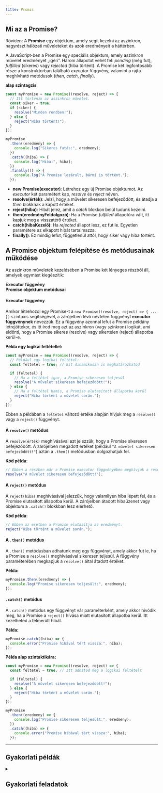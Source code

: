 ```yaml
---
title: Promis
---
```


## Mi az a Promise?

Röviden: A **Promise** egy objektum, amely segít kezelni az aszinkron, nagyrészt hálózati műveleteket és azok eredményeit a háttérben. 

A JavaScript-ben a Promise egy speciális objektum, amely aszinkron  művelet eredményét „ígéri”. Három állapotot vehet fel: *pending* (még fut), *fulfilled* (sikeres) vagy *rejected* (hiba történt). A Promise két legfontosabb része a konstruktorban található *executor* függvény, valamint a rajta meghívható metódusok (*then*, *catch*, *finally*).

**alap szintagzis**

```js
const myPromise = new Promise((resolve, reject) => {
  // Itt történik az aszinkron művelet.
  const siker = true;
  if (siker) {
    resolve("Minden rendben!");
  } else {
    reject("Hiba történt!");
  }
});

myPromise
  .then((eredmeny) => {
    console.log("Sikeres futás:", eredmeny);
  })
  .catch((hiba) => {
    console.log("Hiba:", hiba);
  })
  .finally(() => {
    console.log("A Promise lezárult, bármi is történt.");
  });
```

- **new Promise(executor)**: Létrehoz egy új Promise objektumot. Az *executor* két paramétert kap, *resolve* és *reject* néven.  
- **resolve(érték)**: Jelzi, hogy a művelet sikeresen befejeződött, és átadja a *then* blokknak a kapott értéket.  
- **reject(hiba)**: Hibát jelez, amit a *catch* blokkon belül tudunk kezelni.  
- **then(eredményFeldolgozó)**: Ha a Promise *fulfilled* állapotúra vált, itt kapjuk meg a visszatérő értéket.  
- **catch(hibaKezelő)**: Ha *rejected* állapot lesz, ez fut le. Egyetlen paramétere az elkapott hibát tartalmazza.  
- **finally()**: Ez mindig lefut, függetlenül attól, hogy siker vagy hiba történt.  


## A Promise objektum felépítése és metódusainak működése

Az aszinkron műveletek kezelésében a Promise két lényeges részből áll, amelyek egymást kiegészítik:

**Executor függvény**  
**Promise objektum metódusai**




#### Executor függvény

Amikor létrehozol egy Promise-t a `new Promise((resolve, reject) => { ... })` szintaxis segítségével, a zárójelben lévő névtelen függvényt **executor függvénynek** nevezzük. Ez a függvény azonnal lefut a Promise példány létrejöttekor, és itt írod meg azt az aszinkron (vagy szinkron) logikát, ami eldönti, hogy a Promise sikeres (resolve) vagy sikertelen (reject) állapotba kerül-e.

**Példa egy logikai feltétellel:**

```javascript
const myPromise = new Promise((resolve, reject) => {
  // Például egy logikai feltétel:
  const feltetel = true; // Ezt dinamikusan is meghatározhatod

  if (feltetel) {
    // Ha a feltétel igaz, a Promise sikeresen teljesül
    resolve("A művelet sikeresen befejeződött!");
  } else {
    // Ha a feltétel hamis, a Promise elutasított állapotba kerül
    reject("Hiba történt a művelet során.");
  }
});
```

Ebben a példában a `feltetel` változó értéke alapján hívjuk meg a `resolve()` vagy a `reject()` függvényt.


#### A `resolve()` metódus

A `resolve(érték)` meghívásával azt jelezzük, hogy a Promise sikeresen befejeződött. A zárójelben megadott értéket (például `"A művelet sikeresen befejeződött!"`) aztán a `.then()` metódusban dolgozhatjuk fel.

**Kód példa:**

```javascript
// Ebben a részben már a Promise executor függvényében meghívjuk a resolve()-t:
resolve("A művelet sikeresen befejeződött!");
```


#### A `reject()` metódus

A `reject(hiba)` meghívásával jelezzük, hogy valamilyen hiba lépett fel, és a Promise elutasított állapotba kerül. A zárójelben átadott hibaüzenet vagy objektum a `.catch()` blokkban lesz elérhető.

**Kód példa:**

```javascript
// Ebben az esetben a Promise elutasítja az eredményt:
reject("Hiba történt a művelet során.");
```

#### A `.then()` metódus

A `.then()` metódusban adhatunk meg egy függvényt, amely akkor fut le, ha a Promise a `resolve()` meghívásával sikeresen teljesül. A függvény paraméterében megkapjuk a `resolve()` által átadott értéket.

**Példa:**

```javascript
myPromise.then((eredmeny) => {
  console.log("Promise sikeresen teljesült:", eredmeny);
});
```


####  `.catch()` metódus

A `.catch()` metódus egy függvényt vár paraméterként, amely akkor hívódik meg, ha a Promise a `reject()` hívása miatt elutasított állapotba kerül. Itt kezelheted a felmerült hibát.

**Példa:**

```javascript
myPromise.catch((hiba) => {
  console.error("Promise hibával tért vissza:", hiba);
});
```



**Példa alap szintaktikára:**



```javascript
const myPromise = new Promise((resolve, reject) => {
  const feltetel = true; // Itt adhatod meg a logikai feltételt

  if (feltetel) {
    resolve("A művelet sikeresen befejeződött!");
  } else {
    reject("Hiba történt a művelet során.");
  }
});

myPromise
  .then((eredmeny) => {
    console.log("Promise sikeresen teljesült:", eredmeny);
  })
  .catch((hiba) => {
    console.error("Promise hibával tért vissza:", hiba);
  });
```

---




## Gyakorlati példák

<details className="dropdown-task">

  <summary>
  <strong></strong>
  
  
  </summary>


```html
<!DOCTYPE html>
<html lang="hu">
<head>
  <meta charset="UTF-8">
  <title>Promise - logikai példa</title>
  <style>
    /* Alap beállítások a testhez */
    body {
      margin: 0;
      padding: 0;
      font-family: Arial, sans-serif;
      background: linear-gradient(to right, #ffafbd, #ffc3a0); /* enyhe háttérátmenet */
      display: flex;
      justify-content: center;
      align-items: center;
      height: 100vh; /* teljes képernyőmagasság */
    }

    /* Egy doboz, amely tartalmazza a kiírandó szöveget */
    .container {
      background-color: #fff;
      border-radius: 8px;
      box-shadow: 0 2px 10px rgba(0, 0, 0, 0.2);
      padding: 30px 40px;
      text-align: center;
      max-width: 400px;
      width: 80%;
      animation: fadeIn 0.8s ease-in-out;
    }

    /* Az eredmények megjelenítéséhez használt elemek alaphelyzetben eltérő stílusokkal */
    .result {
      font-size: 1.2rem;
      margin-top: 20px;
    }

    /* Sikert jelző osztály */
    .success {
      color: #2e7d32;
      border: 2px solid #2e7d32;
      padding: 10px;
      border-radius: 4px;
      transition: transform 0.2s;
    }
    .success:hover {
      background-color: #c8e6c9;
      transform: scale(1.03);
    }

    /* Hibát jelző osztály */
    .error {
      color: #c62828;
      border: 2px solid #c62828;
      padding: 10px;
      border-radius: 4px;
      transition: transform 0.2s;
    }
    .error:hover {
      background-color: #ffcdd2;
      transform: scale(1.03);
    }

    /* Egy kis animáció a doboz betöltéséhez */
    @keyframes fadeIn {
      0% {
        opacity: 0;
        transform: translateY(10px);
      }
      100% {
        opacity: 1;
        transform: translateY(0);
      }
    }
  </style>
</head>
<body>
  <div class="container">
    <h1>Promise Példa</h1>
    <div id="result" class="result">Itt fog megjelenni az eredmény.</div>
  </div>

  <script>
    // Promise az aszinkron logika (jelen esetben egy sima feltétel) demonstrálására
    const myPromise = new Promise((resolve, reject) => {
      const a = 5;
      const b = 10;

      // Egyszerű feltétel: a > b?
      if (a > b) {
        resolve("a nagyobb, mint b.");
      } else {
        reject("a nem nagyobb, mint b.");
      }
    });

    // A HTML elemet eltároljuk, ahol majd az eredményt kiírjuk
    const resultDiv = document.getElementById("result");

    // Ha a Promise sikeres, akkor a .then() fut le
    myPromise
      .then((eredmeny) => {
        resultDiv.textContent = eredmeny;
        // Hozzáadjuk a "success" stílusosztályt
        resultDiv.classList.add("success");
      })
      // Ha a Promise hibás, a .catch() fut
      .catch((hiba) => {
        resultDiv.textContent = hiba;
        // Ekkor "error" osztályt adunk az elemhez
        resultDiv.classList.add("error");
      });
  </script>
</body>
</html>
```

</details>


## Gyakorlati feladatok









